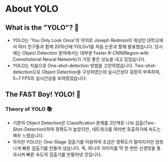 # About YOLO

## What is the "YOLO"? :thinking:

- YOLO는 'You Only Look Once'의 약어로 Joseph Redmon이 워싱턴 대학교에서 여러 친구들과 함께 2015년에 YOLOv1을 처음 논문과 함께 발표했습니다. 당시에는 Object Detection 분야에서는 대부분 Faster R-CNN(Region with Convolutional Neural Network)가 가장 좋은 성능을 내고 있었습니다.
- YOLO는 처음으로 One-shot-detection 방법을 고안하였습니다. Two-shot-detection으로 Object Detection을 구성하였는데 실시간성이 굉장히 부족하여, 5~7 FPS의 실시간성을 보여줬었습니다.

## The FAST Boy! YOLO! :runner:

### Theory of YOLO :books:

- 기존의 Object Detection은 Classification 문제를 2단계로 나눠 검출(Two-Shot-Detection)하여 정확도가 높았지만, 네트워크를 여러번 호출하기에 속도는 매우 느렸습니다.
- 하지만 YOLO는 One-Stage 검출기를 이용하여 조금은 정확도가 떨어지지만 엄청나게 빠른 검출기를 만들어 냈습니다. 즉, 하나의 이미지를 딱 한 번만 신경망을 통과시켜 빠른 속도의 검출기를 만들어낸 것입니다.